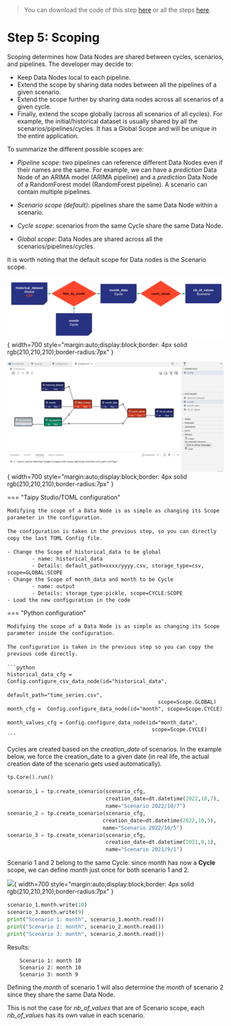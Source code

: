> You can download the code of this step [here](../src/step_05.py) or all the steps [here](https://github.com/Avaiga/taipy-getting-started-core/tree/develop/src).

# Step 5: Scoping 

Scoping determines how Data Nodes are shared between cycles, scenarios, and pipelines. The developer may decide to:
- Keep Data Nodes local to each pipeline.
- Extend the scope by sharing data nodes between all the pipelines of a given scenario.
- Extend the scope further by sharing data nodes across all scenarios of a given cycle.
- Finally, extend the scope globally (across all scenarios of all cycles). For example, the initial/historical dataset is usually shared by all the scenarios/pipelines/cycles. It has a Global Scope and will be unique in the entire application.

To summarize the different possible scopes are:

- _Pipeline scope_: two pipelines can reference different Data Nodes even if their names are the same. For example, we can have a _prediction_ Data Node of an ARIMA model (ARIMA pipeline) and a _prediction_ Data Node of a RandomForest model (RandomForest pipeline). A scenario can contain multiple pipelines.

- _Scenario scope (default)_: pipelines share the same Data Node within a scenario. 

- _Cycle scope_: scenarios from the same Cycle share the same Data Node.

- _Global scope_: Data Nodes are shared across all the scenarios/pipelines/cycles.

It is worth noting that the default scope for Data nodes is the Scenario scope.

![](config_05.svg){ width=700 style="margin:auto;display:block;border: 4px solid rgb(210,210,210);border-radius:7px" }

![](config_05.gif){ width=700 style="margin:auto;display:block;border: 4px solid rgb(210,210,210);border-radius:7px" }


=== "Taipy Studio/TOML configuration"

    Modifying the scope of a Data Node is as simple as changing its Scope parameter in the configuration. 
    
    The configuration is taken in the previous step, so you can directly copy the last TOML Config file.
    
    - Change the Scope of historical_data to be global
            - name: historical_data
            - Details: default_path=xxxx/yyyy.csv, storage_type=csv, scope=GLOBAL:SCOPE
    - Change the Scope of month_data and month to be Cycle
            - name: output
            - Details: storage_type:pickle, scope=CYCLE:SCOPE
    - Load the new configuration in the code
    
=== "Python configuration"

    Modifying the scope of a Data Node is as simple as changing its Scope parameter inside the configuration.
    
    The configuration is taken in the previous step so you can copy the previous code directly.

    ```python
    historical_data_cfg = Config.configure_csv_data_node(id="historical_data",
                                                     default_path="time_series.csv",
                                                     scope=Scope.GLOBAL)
    month_cfg =  Config.configure_data_node(id="month", scope=Scope.CYCLE)

    month_values_cfg = Config.configure_data_node(id="month_data",
                                                   scope=Scope.CYCLE)
    ```


Cycles are created based on the _creation_date_ of scenarios. In the example below, we force the creation_date to a given date (in real life, the actual creation date of the scenario gets used automatically).

```python
tp.Core().run()

scenario_1 = tp.create_scenario(scenario_cfg,
                                creation_date=dt.datetime(2022,10,7),
                                name="Scenario 2022/10/7")
scenario_2 = tp.create_scenario(scenario_cfg,
                               creation_date=dt.datetime(2022,10,5),
                               name="Scenario 2022/10/5")
scenario_3 = tp.create_scenario(scenario_cfg,
                                creation_date=dt.datetime(2021,9,1),
                                name="Scenario 2021/9/1")
```

Scenario 1 and 2 belong to the same Cycle: since month has now a **Cycle** scope, we can define _month_ just once for both scenario 1 and 2.

![](sommething.svg){ width=700 style="margin:auto;display:block;border: 4px solid rgb(210,210,210);border-radius:7px" }


```python
scenario_1.month.write(10)
scenario_3.month.write(9)
print("Scenario 1: month", scenario_1.month.read())
print("Scenario 2: month", scenario_2.month.read())
print("Scenario 3: month", scenario_2.month.read())
```
Results:
```
    Scenario 1: month 10
    Scenario 2: month 10
    Scenario 3: month 9
```

Defining the _month_ of scenario 1 will also determine the _month_ of scenario 2 since they share the same Data Node. 

This is not the case for _nb_of_values_ that are of Scenario scope, each _nb_of_values_ has its own value in each scenario.
